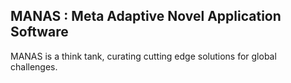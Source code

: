 ## MANAS : Meta Adaptive Novel Application Software

MANAS is a think tank, curating cutting edge solutions for global challenges.
